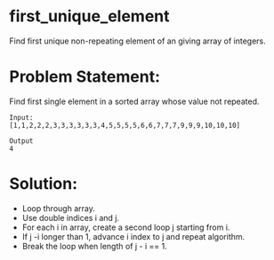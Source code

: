 # first_unique_element
Find first unique non-repeating element of an giving array of integers.

# Problem Statement:
Find first single element in a sorted array whose value not repeated.

```
Input:
[1,1,2,2,2,3,3,3,3,3,3,4,5,5,5,5,6,6,7,7,7,9,9,9,10,10,10]

Output
4
```

# Solution:
- Loop through array.
- Use double indices i and j.
- For each i in array, create a second loop j starting from i. 
- If j -i longer than 1, advance i index to j and repeat algorithm. 
- Break the loop when length of j - i == 1.